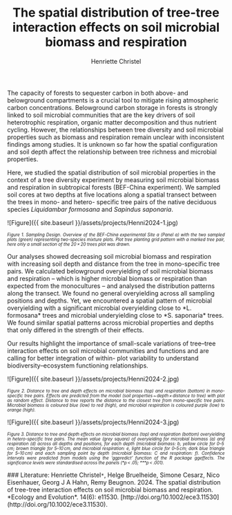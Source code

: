 ﻿---
layout: post
title:  "The spatial distribution of tree-tree interaction effects on soil microbial biomass and respiration"
author: Henriette Christel
categories: [ Paper ]
image: assets/projects/Henni2024-0.png
tags: featured
---
The capacity of forests to sequester carbon in both above- and belowground compartments is a crucial tool to mitigate rising atmospheric carbon concentrations. Belowground carbon storage in forests is strongly linked to soil microbial communities that are the key drivers of soil heterotrophic respiration, organic matter decomposition and thus nutrient cycling. However, the relationships between tree diversity and soil microbial properties such as biomass and respiration remain unclear with inconsistent findings among studies. It is unknown so far how the spatial configuration and soil depth affect the relationship between tree richness and microbial properties. 

Here, we studied the spatial distribution of soil microbial properties in the context of a tree diversity experiment by measuring soil microbial biomass and respiration in subtropical forests (BEF-China experiment). We sampled soil cores at two depths at five locations along a spatial transect between the trees in mono- and hetero- specific tree pairs of the native deciduous species *Liquidambar formosana* and *Sapindus saponaria*. 

![Figure]({{ site.baseurl }}/assets/projects/Henni2024-1.jpg)
<p style='text-align: justify;' ><span style="font-style: italic; font-size:70%">Figure 1. Sampling Design. Overview of the BEF-China experimental Site a (Panel a) with the two sampled plots (green) representing two-species mixture plots. Plot tree planting grid pattern with a marked tree pair, here only a small section of the 20 × 20 trees plot was drawn. 
</span></p>
Our analyses showed decreasing soil microbial biomass and respiration with increasing soil depth and distance from the tree in mono-specific tree pairs. We calculated belowground overyielding of soil microbial biomass and respiration – which is higher microbial biomass or respiration than expected from the monocultures – and analysed the distribution patterns along the transect. We found no general overyielding across all sampling positions and depths. Yet, we encountered a spatial pattern of microbial overyielding with a significant microbial overyielding close to *L. formosana* trees and microbial underyielding close to *S. saponaria* trees. We found similar spatial patterns across microbial properties and depths that only differed in the strength of their effects. 

Our results highlight the importance of small-scale variations of tree–tree interaction effects on soil microbial communities and functions and are calling for better integration of within- plot variability to understand biodiversity–ecosystem functioning relationships.


![Figure]({{ site.baseurl }}/assets/projects/Henni2024-2.jpg)
<p style='text-align: justify;' ><span style="font-style: italic; font-size:70%">Figure 2. Distance to tree and depth effects on microbial biomass (top) and respiration (bottom) in mono-specific tree pairs. Effects are predicted from the model (soil properties ~ depth × distance to tree) with plot as random effect. Distance to tree reports the distance to the closest tree from mono-specific tree pairs. Microbial biomass is coloured blue (low) to red (high), and microbial respiration is coloured purple (low) to orange (high).
</span></p>


![Figure]({{ site.baseurl }}/assets/projects/Henni2024-3.jpg)
<p style='text-align: justify;' ><span style="font-style: italic; font-size:70%">Figure 3. Distance to tree and depth effects on microbial biomass (top) and respiration (bottom) overyielding in hetero-specific tree pairs. The mean value (grey square) of overyielding for microbial biomass (a) and respiration (d) across all depths and positions, for each depth (microbial biomass: b, yellow circle for 0–5 cm; brown triangle for 5–10 cm, and microbial respiration: e, light blue circle for 0–5 cm; dark blue triangle for 5–10 cm) and each sampling point by depth (microbial biomass: C and respiration: f). Confidence intervals were predicted from models using the ‘ggpredict’ function of the R package ggeffects. The significance levels were standardised across the panels (*p < .05; ***p < .001). 
</span></p>
### Literature:
Henriette Christel<code>&ast;</code>, Helge Bruelheide, Simone Cesarz, Nico Eisenhauer, Georg J A Hahn, Remy Beugnon. 2024. The spatial distribution of tree-tree interaction effects on soil microbial biomass and respiration. *Ecology and Evolution*. 14(6): e11530. [http://doi.org/10.1002/ece3.11530](http://doi.org/10.1002/ece3.11530). 